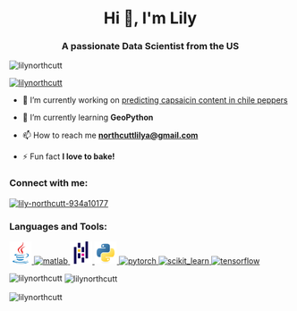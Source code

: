 <h1 align="center">Hi 👋, I'm Lily</h1>
<h3 align="center">A passionate Data Scientist from the US</h3>

<p align="left"> <img src="https://komarev.com/ghpvc/?username=lilynorthcutt&label=Profile%20views&color=0e75b6&style=flat" alt="lilynorthcutt" /> </p>

<p align="left"> <a href="https://github.com/ryo-ma/github-profile-trophy"><img src="https://github-profile-trophy.vercel.app/?username=lilynorthcutt" alt="lilynorthcutt" /></a> </p>

- 🔭 I’m currently working on [predicting capsaicin content in chile peppers](https://github.com/lilynorthcutt/licorAnalysis)

- 🌱 I’m currently learning **GeoPython**

- 📫 How to reach me **northcuttlilya@gmail.com**

- ⚡ Fun fact **I love to bake!**

<h3 align="left">Connect with me:</h3>
<p align="left">
<a href="https://linkedin.com/in/lily-northcutt-934a10177" target="blank"><img align="center" src="https://raw.githubusercontent.com/rahuldkjain/github-profile-readme-generator/master/src/images/icons/Social/linked-in-alt.svg" alt="lily-northcutt-934a10177" height="30" width="40" /></a>
</p>

<h3 align="left">Languages and Tools:</h3>
<p align="left"> <a href="https://www.java.com" target="_blank" rel="noreferrer"> <img src="https://raw.githubusercontent.com/devicons/devicon/master/icons/java/java-original.svg" alt="java" width="40" height="40"/> </a> <a href="https://www.mathworks.com/" target="_blank" rel="noreferrer"> <img src="https://upload.wikimedia.org/wikipedia/commons/2/21/Matlab_Logo.png" alt="matlab" width="40" height="40"/> </a> <a href="https://pandas.pydata.org/" target="_blank" rel="noreferrer"> <img src="https://raw.githubusercontent.com/devicons/devicon/2ae2a900d2f041da66e950e4d48052658d850630/icons/pandas/pandas-original.svg" alt="pandas" width="40" height="40"/> </a> <a href="https://www.python.org" target="_blank" rel="noreferrer"> <img src="https://raw.githubusercontent.com/devicons/devicon/master/icons/python/python-original.svg" alt="python" width="40" height="40"/> </a> <a href="https://pytorch.org/" target="_blank" rel="noreferrer"> <img src="https://www.vectorlogo.zone/logos/pytorch/pytorch-icon.svg" alt="pytorch" width="40" height="40"/> </a> <a href="https://scikit-learn.org/" target="_blank" rel="noreferrer"> <img src="https://upload.wikimedia.org/wikipedia/commons/0/05/Scikit_learn_logo_small.svg" alt="scikit_learn" width="40" height="40"/> </a> <a href="https://www.tensorflow.org" target="_blank" rel="noreferrer"> <img src="https://www.vectorlogo.zone/logos/tensorflow/tensorflow-icon.svg" alt="tensorflow" width="40" height="40"/> </a> </p>

<p><img align="left" src="https://github-readme-stats.vercel.app/api/top-langs?username=lilynorthcutt&show_icons=true&locale=en&layout=compact" alt="lilynorthcutt" /></p>

<p>&nbsp;<img align="center" src="https://github-readme-stats.vercel.app/api?username=lilynorthcutt&show_icons=true&locale=en" alt="lilynorthcutt" /></p>

<p><img align="center" src="https://github-readme-streak-stats.herokuapp.com/?user=lilynorthcutt&" alt="lilynorthcutt" /></p>


